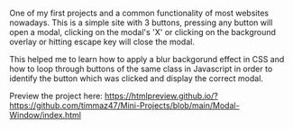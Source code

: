 One of my first projects and a common functionality of most websites nowadays. This is a simple site with 3 buttons, pressing any button will open a modal, clicking on the modal's 'X' or clicking on the background overlay or hitting escape key will close the modal. 

This helped me to learn how to apply a blur backgorund effect in CSS and how to loop through buttons of the same class in Javascript in order to identify the button which was clicked and display the correct modal.

Preview the project here: https://htmlpreview.github.io/?https://github.com/timmaz47/Mini-Projects/blob/main/Modal-Window/index.html
